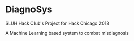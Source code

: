 # DiagnoSys
SLUH Hack Club's Project for Hack Chicago 2018

A Machine Learning based system to combat misdiagnosis
